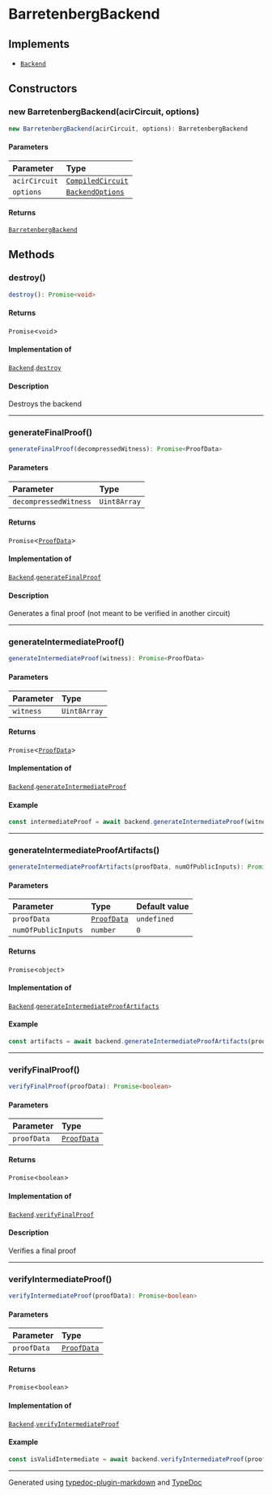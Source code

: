 # BarretenbergBackend

## Implements

- [`Backend`](../interfaces/Backend.md)

## Constructors

### new BarretenbergBackend(acirCircuit, options)

```ts
new BarretenbergBackend(acirCircuit, options): BarretenbergBackend
```

#### Parameters

| Parameter | Type |
| :------ | :------ |
| `acirCircuit` | [`CompiledCircuit`](../type-aliases/CompiledCircuit.md) |
| `options` | [`BackendOptions`](../type-aliases/BackendOptions.md) |

#### Returns

[`BarretenbergBackend`](BarretenbergBackend.md)

## Methods

### destroy()

```ts
destroy(): Promise<void>
```

#### Returns

`Promise`\<`void`\>

#### Implementation of

[`Backend`](../interfaces/Backend.md).[`destroy`](../interfaces/Backend.md#destroy)

#### Description

Destroys the backend

***

### generateFinalProof()

```ts
generateFinalProof(decompressedWitness): Promise<ProofData>
```

#### Parameters

| Parameter | Type |
| :------ | :------ |
| `decompressedWitness` | `Uint8Array` |

#### Returns

`Promise`\<[`ProofData`](../type-aliases/ProofData.md)\>

#### Implementation of

[`Backend`](../interfaces/Backend.md).[`generateFinalProof`](../interfaces/Backend.md#generatefinalproof)

#### Description

Generates a final proof (not meant to be verified in another circuit)

***

### generateIntermediateProof()

```ts
generateIntermediateProof(witness): Promise<ProofData>
```

#### Parameters

| Parameter | Type |
| :------ | :------ |
| `witness` | `Uint8Array` |

#### Returns

`Promise`\<[`ProofData`](../type-aliases/ProofData.md)\>

#### Implementation of

[`Backend`](../interfaces/Backend.md).[`generateIntermediateProof`](../interfaces/Backend.md#generateintermediateproof)

#### Example

```typescript
const intermediateProof = await backend.generateIntermediateProof(witness);
```

***

### generateIntermediateProofArtifacts()

```ts
generateIntermediateProofArtifacts(proofData, numOfPublicInputs): Promise<object>
```

#### Parameters

| Parameter | Type | Default value |
| :------ | :------ | :------ |
| `proofData` | [`ProofData`](../type-aliases/ProofData.md) | `undefined` |
| `numOfPublicInputs` | `number` | `0` |

#### Returns

`Promise`\<`object`\>

#### Implementation of

[`Backend`](../interfaces/Backend.md).[`generateIntermediateProofArtifacts`](../interfaces/Backend.md#generateintermediateproofartifacts)

#### Example

```typescript
const artifacts = await backend.generateIntermediateProofArtifacts(proof, numOfPublicInputs);
```

***

### verifyFinalProof()

```ts
verifyFinalProof(proofData): Promise<boolean>
```

#### Parameters

| Parameter | Type |
| :------ | :------ |
| `proofData` | [`ProofData`](../type-aliases/ProofData.md) |

#### Returns

`Promise`\<`boolean`\>

#### Implementation of

[`Backend`](../interfaces/Backend.md).[`verifyFinalProof`](../interfaces/Backend.md#verifyfinalproof)

#### Description

Verifies a final proof

***

### verifyIntermediateProof()

```ts
verifyIntermediateProof(proofData): Promise<boolean>
```

#### Parameters

| Parameter | Type |
| :------ | :------ |
| `proofData` | [`ProofData`](../type-aliases/ProofData.md) |

#### Returns

`Promise`\<`boolean`\>

#### Implementation of

[`Backend`](../interfaces/Backend.md).[`verifyIntermediateProof`](../interfaces/Backend.md#verifyintermediateproof)

#### Example

```typescript
const isValidIntermediate = await backend.verifyIntermediateProof(proof);
```

***

Generated using [typedoc-plugin-markdown](https://www.npmjs.com/package/typedoc-plugin-markdown) and [TypeDoc](https://typedoc.org/)
